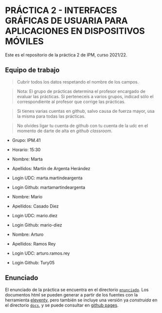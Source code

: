 # PRÁCTICA 2 - INTERFACES GRÁFICAS DE USUARIA PARA APLICACIONES EN DISPOSITIVOS MÓVILES

Este es el repositorio de la práctica 2 de IPM, curso 2021/22.


## Equipo de trabajo

  > Cubrir todos los datos respetando el nombre de los campos.

  > Nota: El grupo de prácticas determina el profesor encargado de
  > evaluar las prácticas. Si perteneceis a varios grupos, indicad
  > sólo el correspondiente al profesor que corrige las prácticas.
  
  > Si tienes varias cuentas en github, salvo causa de fuerza mayor,
  > usa la misma para todas las prácticas.
  
  > No olvides ligar tu cuenta de github con tu cuenta de la udc en el
  > momento de darte de alta en _github classroom_.
  
  
  * Grupo: IPM.41
  * Horario: 15:30
  
  * Nombre: Marta
  * Apellidos: Martín de Argenta Herández
  * Login UDC: marta.martindeargenta
  * Login Github: martamartindeargenta
  
  * Nombre: Mario
  * Apellidos: Casado Diez
  * Login UDC: mario.diez
  * Login Github: mario-diez

  * Nombre: Arturo
  * Apellidos: Ramos Rey
  * Login UDC: arturo.ramos.rey
  * Login Github: Tury05


## Enunciado

El enunciado de la práctica se encuentra en el directorio
[`enunciado`](enunciado/). Los documentos html se pueden generar a
partir de los fuentes con la herramienta
[eleventy](https://www.11ty.dev/), pero también se incluye una versión
ya _construida_ en el directorio [`docs`](docs/index.html), y se puede consultar
en [github pages](https://ipm-fic.github.io/assignment-2021122-02/).
